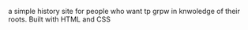 a simple history site for people who want tp grpw in knwoledge of their roots. Built with HTML and CSS
